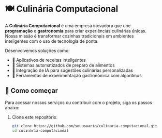 # 🍽️ Culinária Computacional

A **Culinária Computacional** é uma empresa inovadora que une **programação** e **gastronomia** para criar experiências culinárias únicas. Nossa missão é transformar cozinhas tradicionais em ambientes inteligentes com o uso de tecnologia de ponta.

Desenvolvemos soluções como:

- 📱 Aplicativos de receitas inteligentes
- 🤖 Sistemas automatizados de preparo de alimentos
- 🧠 Integração de IA para sugestões culinárias personalizadas
- 🧪 Ferramentas de experimentação gastronômica com algoritmos

## 🚀 Como começar

Para acessar nossos serviços ou contribuir com o projeto, siga os passos abaixo:

1. Clone este repositório:
   ```bash
   git clone https://github.com/seuusuario/culinaria-computacional.git
   cd culinaria-computacional
